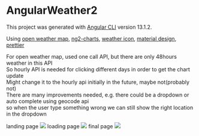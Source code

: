 # AngularWeather2

This project was generated with [Angular CLI](https://github.com/angular/angular-cli) version 13.1.2.

Using [open weather map](https://openweathermap.org/), [ng2-charts](https://github.com/valor-software/ng2-charts), 
[weather icon](https://erikflowers.github.io/weather-icons/), [material design](https://material.angular.io/),
[prettier](https://prettier.io/)

For open weather map, used one call API, but there are only 48hours weather in this API
<br>
So hourly API is needed for clicking different days in order to get the chart update
<br>
Might change it to the hourly api initially in the future, maybe not(probably not)
<br>
There are many improvements needed, e.g. there could be a dropdown or auto complete using geocode api<br>
so when the user type something wrong we can still show the right location in the dropdown

landing page
<image src="./demo-0.png">
loading page
<image src="./demo-pending.png">
final page
<image src="./demo-1.png">
